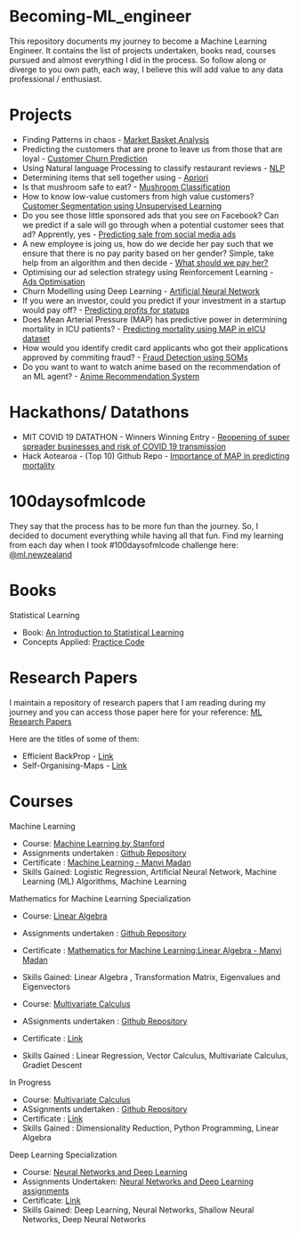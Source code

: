 # Becoming-ML_engineer
This repository documents my journey to become a Machine Learning Engineer. It contains the list of projects undertaken, books read, courses pursued and almost everything I did in the process. So follow along or diverge to you own path, each way, I believe this will add value to any data professional / enthusiast.

# Projects 
* Finding Patterns in chaos - [Market Basket Analysis](https://github.com/manvimadan12/Market-Basket-Analysis) 
* Predicting the customers that are prone to leave us from those that are loyal - [Customer Churn Prediction](https://github.com/manvimadan12/Customer-Churn-Prediction)
* Using Natural language Processing to classify restaurant reviews - [NLP](https://github.com/manvimadan12/NLP) 
* Determining items that sell together using - [Apriori](https://github.com/manvimadan12/Apriori-)
* Is that mushroom safe to eat? - [Mushroom Classification](https://github.com/manvimadan12/Mushroom-Classification)
* How to know low-value customers from high value customers? [Customer Segmentation using Unsupervised Learning](https://github.com/manvimadan12/Mall-Customer-Segmentation)
* Do you see those little sponsored ads that you see on Facebook? Can we predict if a sale will go through when a potential customer sees that ad? Apprently, yes - [Predicting sale from social media ads](https://github.com/manvimadan12/Predicting-sale-from-social-media-ads-) 
* A new employee is joing us, how do we decide her pay such that we ensure that there is no pay parity based on her gender? Simple, take help from an algorithm and then decide - [What should we pay her?](https://github.com/manvimadan12/What-should-we-pay-her-)
* Optimising our ad selection strategy using Reinforcement Learning - [Ads Optimisation](https://github.com/manvimadan12/Ads-Optimisation)
* Churn Modelling using Deep Learning - [Artificial Neural Network](https://github.com/manvimadan12/ANN)  
* If you were an investor, could you predict if your investment in a startup would pay off? - [Predicting profits for statups](https://github.com/manvimadan12/Predicting_Profits_for_startups)
* Does Mean Arterial Pressure (MAP) has predictive power in determining mortality in ICU patients? - [Predicting mortality using MAP in eICU dataset](https://github.com/manvimadan12/Predicting_Mortality_using_BP_in_eICU_dataset)
* How would you identify credit card applicants who got their applications approved by commiting fraud? - [Fraud Detection using SOMs](https://github.com/manvimadan12/Fraud-detection)
* Do you want to want to watch anime based on the recommendation of an ML agent? - [Anime Recommendation System](https://github.com/manvimadan12/Anime-Recommendation-System)

# Hackathons/ Datathons
* MIT COVID 19 DATATHON - Winners 
Winning Entry - [Reopening of super spreader businesses and risk of COVID 19 transmission](https://github.com/garbamoussa/Reopening-of-super-spreader-businesses-and-risk-of-COVID-19-transmission-)
* Hack Aotearoa - (Top 10)
Github Repo - [Importance of MAP in predicting mortality](https://github.com/manvimadan12/Importance-of-MAP-in-predicting-mortality-)

# 100daysofmlcode
They say that the process has to be more fun than the journey. So, I decided to document everything while having all that fun. Find my learning from each day when I took #100daysofmlcode challenge here: [@ml.newzealand](https://www.instagram.com/ml.newzealand/)

# Books
Statistical Learning 
* Book: [An Introduction to Statistical Learning](http://faculty.marshall.usc.edu/gareth-james/ISL/ISLR%20Seventh%20Printing.pdf)
* Concepts Applied: [Practice Code](https://github.com/manvimadan12/Statistical-Learning)


# Research Papers
I maintain a repository of research papers that I am reading during my journey and you can access those paper here for your reference: [ML Research Papers](https://github.com/manvimadan12/ML-Research-Papers-)

Here are the titles of some of them:
* Efficient BackProp - [Link](https://github.com/manvimadan12/ML-Research-Papers-/tree/master/Deep%20Learning)
* Self-Organising-Maps - [Link](https://github.com/manvimadan12/ML-Research-Papers-/blob/master/Deep%20Learning/SOM/1990-Kohonen-PIEEE.pdf)

# Courses 
Machine Learning 
* Course: [Machine Learning by Stanford](https://www.coursera.org/learn/machine-learning)
* Assignments undertaken : [Github Repository](https://github.com/manvimadan12/Machine_Learning-Stanford-)
* Certificate : [Machine Learning - Manvi Madan](https://www.coursera.org/account/accomplishments/records/D3BM9EL7TGT5)
* Skills Gained: Logistic Regression, Artificial Neural Network, Machine Learning (ML) Algorithms, Machine Learning

Mathematics for Machine Learning Specialization
* Course: [Linear Algebra](https://www.coursera.org/learn/linear-algebra-machine-learning)
* Assignments undertaken : [Github Repository](https://github.com/manvimadan12/Mathematics-for-Machine-Learning-)
* Certificate : [Mathematics for Machine Learning:Linear Algebra - Manvi Madan](https://www.coursera.org/account/accomplishments/records/XXSATB4VXR4D)
* Skills Gained: Linear Algebra , Transformation Matrix,  Eigenvalues and Eigenvectors


* Course: [Multivariate Calculus]()
* ASsignments undertaken : [Github Repository](https://github.com/manvimadan12/Mathematics-for-Machine-Learning-)
* Certificate : [Link](https://www.coursera.org/account/accomplishments/records/RRUN7CHZAR95)
* Skills Gained : Linear Regression, Vector Calculus, Multivariate Calculus, Gradiet Descent


In Progress
* Course: [Multivariate Calculus]()
* ASsignments undertaken : [Github Repository](https://github.com/manvimadan12/Mathematics-for-Machine-Learning-)
* Certificate : [Link](https://www.coursera.org/account/accomplishments/records/RRUN7CHZAR95)
* Skills Gained : Dimensionality Reduction, Python Programming, Linear Algebra

Deep Learning Specialization
* Course: [Neural Networks and Deep Learning]()
* Assignments Undertaken: [Neural Networks and Deep Learning assignments](https://github.com/manvimadan12/Deep_Learning_Specialization)
* Certificate: [Link](https://www.coursera.org/account/accomplishments/records/NVFDF2CLGEDV)
* Skills Gained: Deep Learning, Neural Networks, Shallow Neural Networks, Deep Neural Networks
